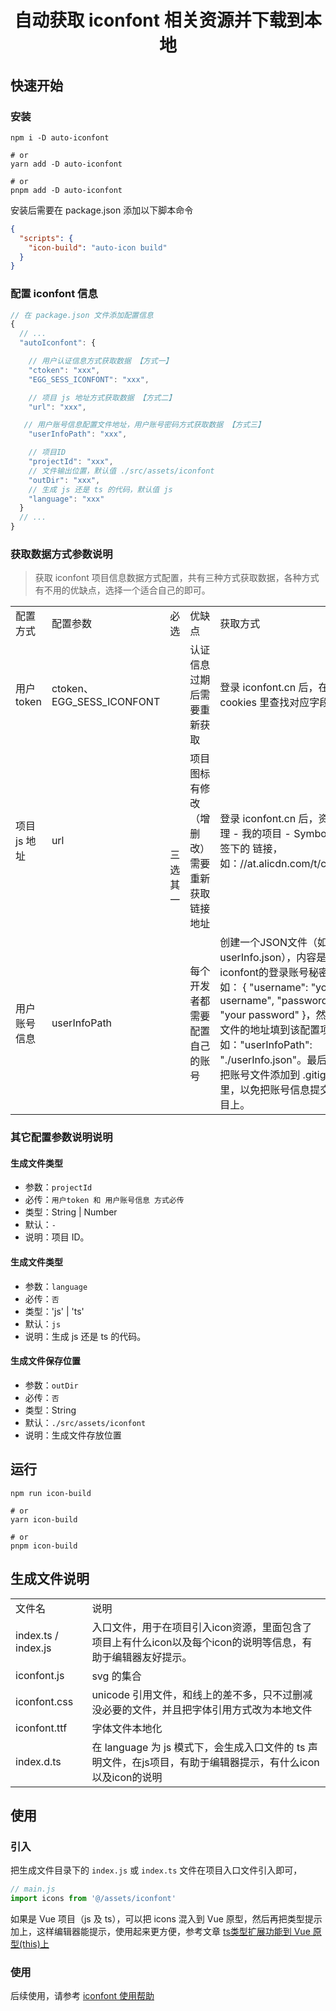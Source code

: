 <div align="center">

# 自动获取 iconfont 相关资源并下载到本地

</div>

## 快速开始

### 安装

```shell
npm i -D auto-iconfont

# or
yarn add -D auto-iconfont

# or
pnpm add -D auto-iconfont
```

安装后需要在 package.json 添加以下脚本命令

```json
{
  "scripts": {
    "icon-build": "auto-icon build"
  }
}
```

### 配置 iconfont 信息

```javascript
// 在 package.json 文件添加配置信息
{
  // ...
  "autoIconfont": {

    // 用户认证信息方式获取数据 【方式一】
    "ctoken": "xxx",
    "EGG_SESS_ICONFONT": "xxx",

    // 项目 js 地址方式获取数据 【方式二】
    "url": "xxx",

   // 用户账号信息配置文件地址，用户账号密码方式获取数据 【方式三】
    "userInfoPath": "xxx",

    // 项目ID
    "projectId": "xxx",
    // 文件输出位置，默认值 ./src/assets/iconfont
    "outDir": "xxx",
    // 生成 js 还是 ts 的代码，默认值 js
    "language": "xxx"
  }
  // ...
}
```

### 获取数据方式参数说明

> 获取 iconfont 项目信息数据方式配置，共有三种方式获取数据，各种方式有不用的优缺点，选择一个适合自己的即可。

<table>
  <tbody>
    <tr>
      <td data-col="0">配置方式</td>
      <td data-col="1">配置参数</td>
      <td data-col="2">必选</td>
      <td data-col="3">优缺点</td>
      <td data-col="4">获取方式</td>
    </tr>
    <tr>
      <td data-col="0">用户token</td>
      <td data-col="1">ctoken、EGG_SESS_ICONFONT</td>
      <td rowspan="3" data-col="2" style="vertical-align: middle">三选其一</td>
      <td data-col="3">认证信息过期后需要重新获取</td>
      <td data-col="4">登录 iconfont.cn 后，在 cookies 里查找对应字段</td>
    </tr>
    <tr>
      <td data-col="0">项目 js 地址</td>
      <td data-col="1">url</td>
      <td data-col="3">
        项目图标有修改（增删改）需要重新获取链接地址
      </td>
      <td data-col="4">
        登录 iconfont.cn 后，资源管理 - 我的项目 - Symbol 页签下的
        链接，如：//at.alicdn.com/t/c/xx.js
      </td>
    </tr>
    <tr>
      <td data-col="0">用户账号信息</td>
      <td data-col="1">userInfoPath</td>
      <td data-col="3">每个开发者都需要配置自己的账号</td>
      <td data-col="4">创建一个JSON文件（如：userInfo.json），内容是iconfont的登录账号秘密，如： { "username": "your username", "password": "your password" }，然后把文件的地址填到该配置项里，如："userInfoPath": "./userInfo.json"。最后可以把账号文件添加到 .gitignore 里，以免把账号信息提交到项目上。</td>
    </tr>
  </tbody>
</table>

### 其它配置参数说明说明

#### 生成文件类型

- 参数：`projectId`
- 必传：`用户token 和 用户账号信息 方式必传`
- 类型：String | Number
- 默认：`-`
- 说明：项目 ID。

#### 生成文件类型

- 参数：`language`
- 必传：`否`
- 类型：'js' | 'ts'
- 默认：`js`
- 说明：生成 js 还是 ts 的代码。

#### 生成文件保存位置

- 参数：`outDir`
- 必传：`否`
- 类型：String
- 默认：`./src/assets/iconfont`
- 说明：生成文件存放位置

## 运行

```shell
npm run icon-build

# or
yarn icon-build

# or
pnpm icon-build
```

## 生成文件说明

<table>
  <tbody>
    <tr>
      <td>文件名</td>
      <td>说明</td>
    </tr>
    <tr>
      <td>index.ts / index.js</td>
      <td>入口文件，用于在项目引入icon资源，里面包含了项目上有什么icon以及每个icon的说明等信息，有助于编辑器友好提示。</td>
    </tr>
    <tr>
      <td>iconfont.js</td>
      <td>svg 的集合</td>
    </tr>
    <tr>
      <td>iconfont.css</td>
      <td>unicode 引用文件，和线上的差不多，只不过删减没必要的文件，并且把字体引用方式改为本地文件</td>
    </tr>
    <tr>
      <td>iconfont.ttf</td>
      <td>字体文件本地化</td>
    </tr>
    <tr>
      <td>index.d.ts</td>
      <td>在 language 为 js 模式下，会生成入口文件的 ts 声明文件，在js项目，有助于编辑器提示，有什么icon以及icon的说明</td>
    </tr>
  </tbody>
</table>

## 使用

### 引入

把生成文件目录下的 `index.js` 或 `index.ts` 文件在项目入口文件引入即可，

```js
// main.js
import icons from '@/assets/iconfont'
```

如果是 Vue 项目（js 及 ts），可以把 icons 混入到 Vue 原型，然后再把类型提示加上，这样编辑器能提示，使用起来更方便，参考文章 [ts类型扩展功能到 Vue 原型(this)上](https://www.jianshu.com/p/ecc240dd746d)

### 使用

后续使用，请参考 [iconfont 使用帮助](https://www.iconfont.cn/help/detail?helptype=code)
